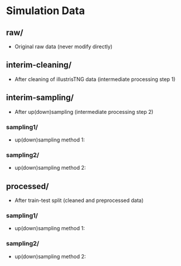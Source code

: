 # Simulation Data

## raw/    

* Original raw data (never modify directly)

## interim-cleaning/

* After cleaning of illustrisTNG data (intermediate processing step 1)

## interim-sampling/    

* After up(down)sampling (intermediate processing step 2)

### sampling1/

* up(down)sampling method 1: 

### sampling2/

* up(down)sampling method 2: 

## processed/    

* After train-test split (cleaned and preprocessed data)

### sampling1/

* up(down)sampling method 1: 

### sampling2/

* up(down)sampling method 2: 

